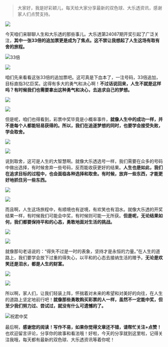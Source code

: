 > 大家好，我是好彩颖儿，每天给大家分享最新的双色球、大乐透资讯，感谢家人们点赞支持。

![](https://cdn.jsdelivr.net/gh/wangwenjie1314/PicCDN/2024-7-12/1720763627240-image.png)


今天咱们来聊聊人生和大乐透的那些事儿。大乐透第24087期开奖引起了广泛关注，**其中一张33倍的追加票更是成为了焦点。这不禁让我想起了人生这场有取有舍的旅程。**

![33倍](https://cdn.jsdelivr.net/gh/wangwenjie1314/PicCDN/2024-7-29/1722240566976-image.png)


![](https://cdn.jsdelivr.net/gh/wangwenjie1314/PicCDN/2024-7-29/1722240664981-image.png)


咱们先来看看这张33倍的追加票吧。这可真是下血本了，一注号码，33倍追加，目标直指3亿巨奖。这得有多大的勇气和决心啊！**不过话说回来，人生不就是这样吗？有时候我们也需要拿出这种勇气和决心，去追求自己的梦想。**

![](https://cdn.jsdelivr.net/gh/wangwenjie1314/PicCDN/2024-7-29/1722240743139-image.png)


![](https://cdn.jsdelivr.net/gh/wangwenjie1314/PicCDN/2024-7-29/1722240680618-image.png)


但是呢，咱们也得看到，彩票中奖毕竟是小概率事件，**就像人生中的成功一样，并不是每个人都能轻易获得的。所以，我们在追逐梦想的同时，也要学会接受失败，学会取舍。**


![](https://cdn.jsdelivr.net/gh/wangwenjie1314/PicCDN/2024-7-29/1722240750637-image.png)

![](https://cdn.jsdelivr.net/gh/wangwenjie1314/PicCDN/2024-7-29/1722240757030-image.png)


说到取舍，这可是人生的大智慧啊。就像大乐透选号一样，我们需要在众多的号码中做出选择，有时候舍弃一些号码，反而能收获更好的结果。**人生也是如此，我们在追求目标的过程中，也会面临各种选择和取舍。有时候，放弃一些东西，才能更好地抓住另一些东西。**


![](https://cdn.jsdelivr.net/gh/wangwenjie1314/PicCDN/2024-7-29/1722240762664-image.png)


![](https://cdn.jsdelivr.net/gh/wangwenjie1314/PicCDN/2024-7-29/1722240767549-image.png)

而且啊，人生这场旅程中，有顺境也有逆境，有欢笑也有泪水。就像大乐透的开奖结果一样，有时候我们可能会中奖，有时候则可能一无所获。**但是呢，无论结果如何，我们都要保持平和的心态，勇敢地面对生活的挑战。**


![](https://cdn.jsdelivr.net/gh/wangwenjie1314/PicCDN/2024-7-29/1722240772973-image.png)

![](https://cdn.jsdelivr.net/gh/wangwenjie1314/PicCDN/2024-7-29/1722240779822-image.png)


就像那句老话说的：“得失不过是一时的表象，坚持才是永恒的力量。”在人生的道路上，我们要学会放下过重的得失心，以平和的心态去接纳生活的赠予。**无论是欢笑还是泪水，都是人生的财富。**


![](https://cdn.jsdelivr.net/gh/wangwenjie1314/PicCDN/2024-7-29/1722240800706-image.png)

![](https://cdn.jsdelivr.net/gh/wangwenjie1314/PicCDN/2024-7-29/1722240806679-image.png)


所以啊，家人们，让我们轻装上阵，怀揣着对未来的希望和对美好的向往，在人生的道路上坚定地前行吧！**就像那些勇敢购买彩票的人一样，虽然不一定能中奖，但至少我们努力过、尝试过，就没有什么可遗憾的了。**

![祝君中奖](https://cdn.jsdelivr.net/gh/wangwenjie1314/PicCDN/2024-7-12/1720763526257-image.png)


最后啊，**感谢您的阅读！写作不易，如果你觉得文章还不错，请帮忙关注+点赞！** 也欢迎留言评论，分享你的故事和看法哦！好啦，今天的分享就到这里啦，记得关注我哦，每天都有最新的双色球、大乐透资讯等着你呢！


